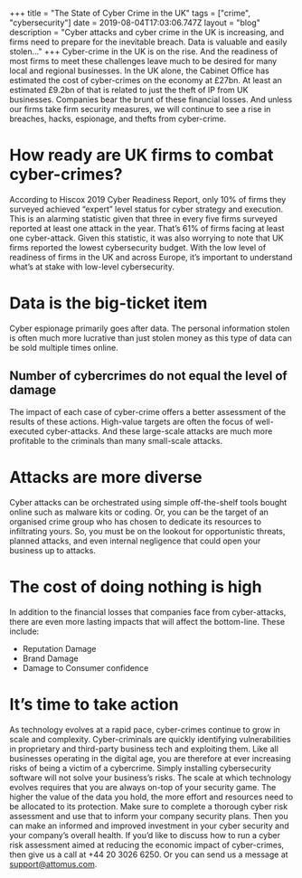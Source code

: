 +++
title = "The State of Cyber Crime in the UK"
tags = ["crime", "cybersecurity"]
date = 2019-08-04T17:03:06.747Z
layout = "blog"
description = "Cyber attacks and cyber crime in the UK is increasing, and firms need to prepare for the inevitable breach. Data is valuable and easily stolen..."
+++
Cyber-crime in the UK is on the rise. And the readiness of most firms to meet these challenges leave much to be desired for many local and regional businesses. 
In the UK alone, the Cabinet Office has estimated the cost of cyber-crimes on the economy at £27bn. At least an estimated £9.2bn of that is related to just the theft of IP from UK businesses. Companies bear the brunt of these financial losses. And unless our firms take firm security measures, we will continue to see a rise in breaches, hacks, espionage, and thefts from cyber-crime. 
# How ready are UK firms to combat cyber-crimes?
According to Hiscox 2019 Cyber Readiness Report, only 10% of firms they surveyed achieved “expert” level status for cyber strategy and execution. This is an alarming statistic given that three in every five firms surveyed reported at least one attack in the year. That’s 61% of firms facing at least one cyber-attack. Given this statistic, it was also worrying to note that UK firms reported the lowest cybersecurity budget.
With the low level of readiness of firms in the UK and across Europe, it’s important to understand what’s at stake with low-level cybersecurity. 
# Data is the big-ticket item
Cyber espionage primarily goes after data. The personal information stolen is often much more lucrative than just stolen money as this type of data can be sold multiple times online. 
## Number of cybercrimes do not equal the level of damage
The impact of each case of cyber-crime offers a better assessment of the results of these actions. High-value targets are often the focus of well-executed cyber-attacks. And these large-scale attacks are much more profitable to the criminals than many small-scale attacks. 
# Attacks are more diverse
Cyber attacks can be orchestrated using simple off-the-shelf tools bought online such as malware kits or coding. Or, you can be the target of an organised crime group who has chosen to dedicate its resources to infiltrating yours. So, you must be on the lookout for opportunistic threats, planned attacks, and even internal negligence that could open your business up to attacks. 
# The cost of doing nothing is high
In addition to the financial losses that companies face from cyber-attacks, there are even more lasting impacts that will affect the bottom-line.  These include:
- Reputation Damage
- Brand Damage 
- Damage to Consumer confidence
# It’s time to take action
As technology evolves at a rapid pace, cyber-crimes continue to grow in scale and complexity. Cyber-criminals are quickly identifying vulnerabilities in proprietary and third-party business tech and exploiting them. Like all businesses operating in the digital age, you are therefore at ever increasing risks of being a victim of a cybercrime. 
Simply installing cybersecurity software will not solve your business’s risks. The scale at which technology evolves requires that you are always on-top of your security game. The higher the value of the data you hold, the more effort and resources need to be allocated to its protection. Make sure to complete a thorough cyber risk assessment and use that to inform your company security plans. Then you can make an informed and improved investment in your cyber security and your company’s overall health. 
If you’d like to discuss how to run a cyber risk assessment aimed at reducing the economic impact of cyber-crimes, then give us a call at +44 20 3026 6250. Or you can send us a message at support@attomus.com. 
